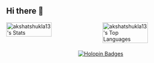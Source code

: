 ## Hi there 👋

<!--
**akshatshukla13/akshatshukla13** is a ✨ _special_ ✨ repository because its `README.md` (this file) appears on your GitHub profile.

Here are some ideas to get you started:

- 🔭 I’m currently working on ...
- 🌱 I’m currently learning ...
- 👯 I’m looking to collaborate on ...
- 🤔 I’m looking for help with ...
- 💬 Ask me about ...
- 📫 How to reach me: ...
- 😄 Pronouns: ...
- ⚡ Fun fact: ...
-->

<div style="display: flex; flex-wrap: wrap; justify-content: space-between;">
  <img src="https://github-readme-stats.vercel.app/api?username=akshatshukla13&theme=vue-dark&show_icons=true&hide_border=true&count_private=true" alt="akshatshukla13's Stats" width="49%">
  <img src="https://github-readme-stats.vercel.app/api/top-langs/?username=akshatshukla13&theme=vue-dark&show_icons=true&hide_border=true&layout=compact" alt="akshatshukla13's Top Languages" width="49%">
</div>

<div style="text-align: center; margin-top: 20px;">
  <a href="https://holopin.io/@akshatshukla13">
    <img src="https://holopin.me/akshatshukla13" alt="Holopin Badges">
  </a>
</div>
